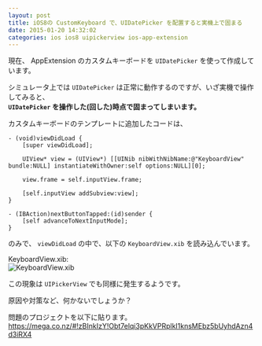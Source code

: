 ```yaml
---
layout: post
title: iOS8の CustomKeyboard で、UIDatePicker を配置すると実機上で固まる
date: 2015-01-20 14:32:02
categories: ios ios8 uipickerview ios-app-extension
---
```

<!-- {% raw %} -->
<p>現在、 AppExtension のカスタムキーボードを <code>UIDatePicker</code> を使って作成しています。</p>

<p>シミュレータ上では <code>UIDatePicker</code> は正常に動作するのですが、いざ実機で操作してみると、<br>
<strong><code>UIDatePicker</code> を操作した(回した)時点で固まってしまいます。</strong></p>

<p>カスタムキーボードのテンプレートに追加したコードは、</p>

<pre><code>- (void)viewDidLoad {
    [super viewDidLoad];

    UIView* view = (UIView*) [[UINib nibWithNibName:@"KeyboardView" bundle:NULL] instantiateWithOwner:self options:NULL][0];

    view.frame = self.inputView.frame;

    [self.inputView addSubview:view];
} 

- (IBAction)nextButtonTapped:(id)sender {
    [self advanceToNextInputMode];
}
</code></pre>

<p>のみで、 <code>viewDidLoad</code> の中で、以下の <code>KeyboardView.xib</code> を読み込んでいます。</p>

<p>KeyboardView.xib:  <br>
<img src="https://i.stack.imgur.com/4ydHF.png" alt="KeyboardView.xib"></p>

<p>この現象は <code>UIPickerView</code> でも同様に発生するようです。</p>

<p>原因や対策など、何かないでしょうか？</p>

<p>問題のプロジェクトを以下に貼ります。<br>
<a href="https://mega.co.nz/#!zBInkIzY!Obt7elqi3pKkVPRplkI1knsMEbz5bUyhdAzn4d3iRX4" rel="noreferrer">https://mega.co.nz/#!zBInkIzY!Obt7elqi3pKkVPRplkI1knsMEbz5bUyhdAzn4d3iRX4</a></p>
<!-- {% endraw %} -->
